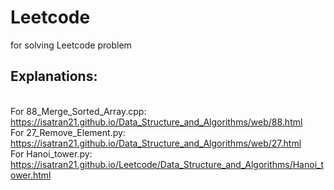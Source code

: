 # Leetcode
for solving Leetcode problem

## Explanations:
<br> For 88_Merge_Sorted_Array.cpp: https://isatran21.github.io/Data_Structure_and_Algorithms/web/88.html
<br> For 27_Remove_Element.py: https://isatran21.github.io/Data_Structure_and_Algorithms/web/27.html
<br> For Hanoi_tower.py: https://isatran21.github.io/Leetcode/Data_Structure_and_Algorithms/Hanoi_tower.html


